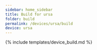```yaml
---
sidebar: home_sidebar
title: Build for ursa
folder: build
permalink: /devices/ursa/build
device: ursa
---
```

{% include templates/device_build.md %}
